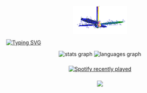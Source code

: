 <div align="center">
<img src="https://github.com/cosalt/cosalt/blob/c91dda89c9727e288fe4ea35732d971a7c7a350c/fan-1.gif" alt="Fan" align="center">
</div>

[![Typing SVG](https://readme-typing-svg.demolab.com?font=Geist+Mono&pause=1000&color=F0F0F0CF&center=true&vCenter=true&width=435&lines=Hi+%F0%9F%91%8B!+I'm+Ray+and+I'm+in+Year+13)](https://git.io/typing-svg)

<div align="center">
  <img src="https://github-readme-stats.vercel.app/api?username=cosalt&locale=en&hide_title=false&layout=compact&card_width=320&langs_count=5&theme=dracula&hide_border=false" height="150" alt="stats graph"  />
  <img src="https://github-readme-stats.vercel.app/api/top-langs?username=cosalt&locale=en&hide_title=false&layout=compact&card_width=320&langs_count=5&theme=dracula&hide_border=false" height="150" alt="languages graph"  />
</div>

###

<div align="center">
  <a href="https://open.spotify.com/user/h3h12hxhebi8zv2tbb4bxnsi1">
    <img src="https://spotify-recently-played-readme.vercel.app/api?user=h3h12hxhebi8zv2tbb4bxnsi1&count=3" alt="Spotify recently played"  />
  </a>
</div>

###

<div align="center">
  <img src="https://visitor-badge.laobi.icu/badge?page_id=cosalt.cosalt&"  />
</div>

###
